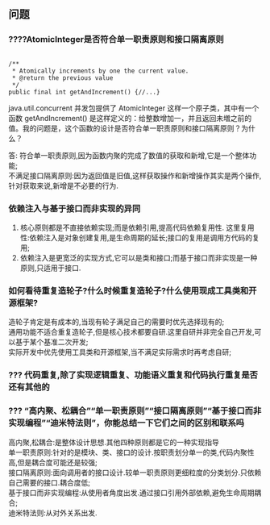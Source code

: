 ## 问题

### ????AtomicInteger是否符合单一职责原则和接口隔离原则


```

/**
 * Atomically increments by one the current value.
 * @return the previous value
 */
public final int getAndIncrement() {//...}
```
java.util.concurrent 并发包提供了 AtomicInteger 这样一个原子类，其中有一个函数 getAndIncrement() 是这样定义的：给整数增加一，并且返回未増之前的值。我的问题是，这个函数的设计是否符合单一职责原则和接口隔离原则？为什么？

答: 符合单一职责原则,因为函数内聚的完成了数值的获取和新增,它是一个整体功能;     
不满足接口隔离原则:因为返回值是旧值,这样获取操作和新增操作其实是两个操作,针对获取来说,新增是不必要的行为.


### 依赖注入与基于接口而非实现的异同

1. 核心原则都是不直接依赖实现;而是依赖引用,提高代码依赖复用性.
    这里复用性:依赖注入是对象创建复用,是生命周期的延长;接口的复用是调用方代码的复用;
2. 依赖注入是更宽泛的实现方式,它可以是类和接口;而基于接口而非实现是一种原则,只适用于接口.

### 如何看待重复造轮子?什么时候重复造轮子?什么使用现成工具类和开源框架?

造轮子肯定是有成本的,当现有轮子满足自己的需要时优先选择现有的;    
通用功能不适合重复造轮子,但是核心技术都要自研.这里自研并非完全自己开发,可以基于某个基准二次开发;    
实际开发中优先使用工具类和开源框架,当不满足实际需求时再考虑自研;

### ??? 代码重复,除了实现逻辑重复、功能语义重复和代码执行重复是否还有其他的


### ??? “高内聚、松耦合”“单一职责原则”“接口隔离原则”“基于接口而非实现编程”“迪米特法则”，你能总结一下它们之间的区别和联系吗

高内聚,松耦合:是整体设计思想.其他四种原则都是它的一种实现指导    
单一职责原则:针对的是模块、类、接口的设计.按职责划分单一的类,代码内聚性高,但是耦合度可能还是较强;    
接口隔离原则:面向调用者的接口设计.较单一职责原则更细粒度的分类划分.只依赖自己需要的接口.耦合度低;    
基于接口而非实现编程:从使用者角度出发.通过接口引用外部依赖,避免生命周期耦合;    
迪米特法则:从对外关系出发.    






